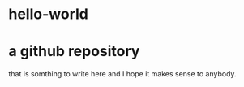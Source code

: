 # hello-world
a github repository
=============================================
that is somthing to write here and I hope it makes sense to anybody.

